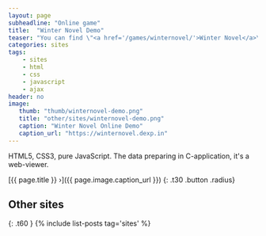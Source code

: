 ```yaml
---
layout: page
subheadline: "Online game"
title:  "Winter Novel Demo"
teaser: "You can find \"<a href='/games/winternovel/'>Winter Novel</a>\" game in \"<a href='/games/'>Games</a>\" section of this site. This is the web verison of the game. Only demo chapters available."
categories: sites
tags:
    - sites
    - html
    - css
    - javascript
    - ajax
header: no
image:
   thumb: "thumb/winternovel-demo.png"
   title: "other/sites/winternovel-demo.png"
   caption: "Winter Novel Online Demo"
   caption_url: "https://winternovel.dexp.in"
---
```


HTML5, CSS3, pure JavaScript. The data preparing in C-application, it's a web-viewer.

[{{ page.title }} ›]({{ page.image.caption_url }})
{: .t30 .button .radius}



## Other sites
{: .t60 }
{% include list-posts tag='sites' %}
